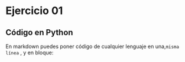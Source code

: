 # Ejercicio 01

## Código en Python

En markdown puedes poner código de cualquier lenguaje en una,`misma línea` , y en bloque:
